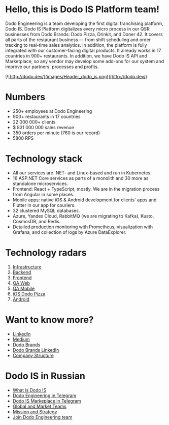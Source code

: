 # Hello, this is Dodo IS Platform team!

Dodo Engineering is a team developing the first digital franchising platform, Dodo IS. Dodo IS Platform digitalizes every micro process in our QSR businesses from Dodo Brands: Dodo Pizza, Drinkit, and Doner 42. It covers all parts of the restaurant business — from shift scheduling and order tracking to real-time sales analytics. In addition, the platform is fully integrated with our customer-facing digital products. It already works in 17 countries in 900+ restaurants. In addition, we have Dodo IS API and Marketplace, so any vendor may develop some add-ons for our system and improve our partners' processes and profits.

[![http://dodo.dev/](images/Header_dodo_is.png)](http://dodo.dev/)

# Numbers

* 250+ employees at Dodo Engineering
* 900+ restaurants in 17 countries
* 22 000 000+ clients
* $ 831 000 000 sales revenue
* 350 orders per minute (760 is our record)
* 5800 RPS

# Technology stack

* All our services are .NET- and Linux-based and run in Kubernetes.
*  16 ASP.NET Core services as parts of a monolith and 30 more as standalone microservices.
* Frontend: React + TypeScript, mostly. We are in the migration process from Angular in some places.
* Mobile apps: native iOS & Android development for clients' apps and Flutter in our app for couriers.
* 32 clustered MySQL databases.
* Azure, Yandex Cloud, RabbitMQ (we are migrating to Kafka), Kusto, CosmosDB, and Redis.
* Detailed production monitoring with Prometheus, visualization with Grafana, and collection of logs by Azure DataExplorer.

# Technology radars

1. [Infrastructure](https://radar.thoughtworks.com/?sheetId=https%3A%2F%2Fdocs.google.com%2Fspreadsheets%2Fd%2Fe%2F2PACX-1vTkAM6j2AWXacXHXJTUsIXPDNaO3_TSGHf4hznVlAsxX-vqpBLh3IktlfdkfWg773MukCciR2b3qbeG%2Fpub%3Fgid%3D498396802%26single%3Dtrue%26output%3Dcsv%26format%3D%2FDodo+Engineering+-+Infra+Platform+-+Feb+2023.csv)
2. [Backend](https://radar.thoughtworks.com/?sheetId=https%3A%2F%2Fdocs.google.com%2Fspreadsheets%2Fd%2Fe%2F2PACX-1vRJq9wMTAL7IWulP81qOyuAughwJ9NLMZy_jH4UibjVJF83rM_XdqdSTGWvIfvGS1PYV85LW5BVVUlv%2Fpub%3Fgid%3D1655424610%26single%3Dtrue%26output%3Dcsv%26format%3D%2FDodo+Engineering+Backend.csv)
3. [Frontend](https://radar.thoughtworks.com/?sheetId=https%3A%2F%2Fdocs.google.com%2Fspreadsheets%2Fd%2Fe%2F2PACX-1vQjF0s2jn7MUu2av83B5oPP0uRwyKBxTP_zQLDO7e5T-wgpKk-_3-6aGZ0-MMfeNRdFZmO6BXHecYab%2Fpub%3Fgid%3D1940266749%26single%3Dtrue%26output%3Dcsv%26format%3D%2FDodo+Engineering+-+Frontend+-+2023.csv)
4. [QA Web](https://radar.thoughtworks.com/?sheetId=https%3A%2F%2Fdocs.google.com%2Fspreadsheets%2Fd%2Fe%2F2PACX-1vS-dxShp84tLZVJmfJIt1XDEPqpimndp7GnhpAOTkFE2Br_aj4ygz5A1Pd_ne5b9ct9JMi7jUNmdNV-%2Fpub%3Fgid%3D1922033169%26single%3Dtrue%26output%3Dcsv%26format%3D%2FDodo+Engineering+-+QA+Web+-+March+2023.csv)
5. [QA Mobile](https://radar.thoughtworks.com/?sheetId=https%3A%2F%2Fdocs.google.com%2Fspreadsheets%2Fd%2Fe%2F2PACX-1vRhhv36dMgQWyL24qt9NTmoh3guKjGUK9AawBw85N_MOe1trvSmZQeU99QJglm1Do__Lac8cEYzItnI%2Fpub%3Foutput%3Dcsv%26format%3D%2FDodo+Engineering+-+QA+mobile+-+2023.csv)
6. [iOS Dodo Pizza](https://radar.thoughtworks.com/?sheetId=https%3A%2F%2Fdocs.google.com%2Fspreadsheets%2Fd%2Fe%2F2PACX-1vSNCJEF7o6lYiu7z9WIdLqEyyoW6V94_50wyK5AWP9uW0oA3w4jKaU__jy3fyhOeGdZI2yiSL6VwjL3%2Fpub%3Fgid%3D0%26single%3Dtrue%26output%3Dcsv%26format%3D%2FDodo+Engineering+-+Dodo+Pizza+iOS+-+March+2023.csv)
7. [Android](https://radar.thoughtworks.com/?sheetId=https%3A%2F%2Fdocs.google.com%2Fspreadsheets%2Fd%2Fe%2F2PACX-1vRIJRCLRWKilMgx5rypHoCwGlUOpB79v4-oPPdSvNNSPkkgVao2uja2O4j1eEWqeUn34Ri0rzaNgut3%2Fpub%3Fgid%3D892813566%26single%3Dtrue%26output%3Dcsv%26format%3D%2FDodo+Engineering+Android.csv)

# Want to know more?

* [LinkedIn](https://www.linkedin.com/showcase/dodoengineering/)
* [Medium](https://medium.com/dodoengineering)
* [Dodo Brands](https://dodobrands.io/ru//)
* [Dodo Brands LinkedIn](https://www.linkedin.com/company/dodobrands/)
* [Company Structure](https://miro.com/app/board/o9J_kyKdPj0=/)

# Dodo IS in Russian

* [What is Dodo IS](https://habr.com/ru/company/dododev/blog/506136/)
* [Dodo Engineering in Telegram](https://t.me/dododev)
* [Dodo IS Markeplace in Telegram](https://t.me/dodo_is_marketplace)
* [Global and Market Teams](https://habr.com/ru/company/dododev/blog/666028/)
* [Mission and Strategy](https://github.com/dodopizza/RTFM/blob/master/docs/our-mission.md)
* [Join Dodo Engineering team](https://dodo.dev/manager#jobs)
